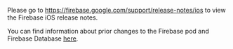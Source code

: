 Please go to https://firebase.google.com/support/release-notes/ios
to view the Firebase iOS release notes.

You can find information about prior changes to the Firebase pod and Firebase
Database [here](https://www.firebase.com/docs/ios/changelog.html).
